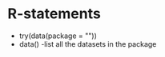 # R-statements
* try(data(package = ""))
* data()                         -list all the datasets in the package
